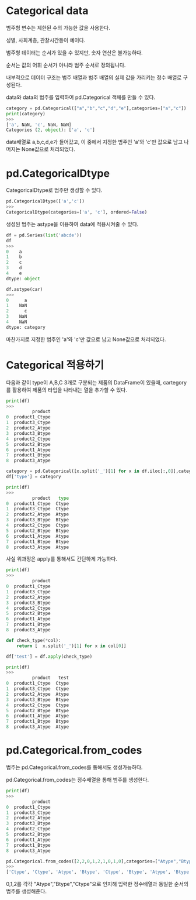# Categorical data

범주형 변수는 제한된 수의 가능한 값을 사용한다.

성별, 사회계층,  관찰시간등이 예이다.

범주형 데이터는 순서가 있을 수 있지만, 숫자 연산은 불가능하다.

순서는 값의 어휘 순서가 아니라 범주 순서로 정의됩니다.

내부적으로 데이터 구조는 범주 배열과 범주 배열의 실제 값을 가리키는 정수 배열로 구성된다.

data와 data의 범주를 입력하여 pd.Categorical 객체를 만들 수 있다.  
```python
category = pd.Categorical(["a","b","c","d","e"],categories=["a","c"])
print(category)
>>>
['a', NaN, 'c', NaN, NaN]
Categories (2, object): ['a', 'c']
```
data배열로 a,b,c,d,e가 들어갔고, 이 중에서 지정한 범주인 'a'와 'c'만 값으로 남고 나머지는 None값으로 처리되었다.

# pd.CategoricalDtype

CategoricalDtype로 범주만 생성할 수 있다.
```python
pd.CategoricalDtype(['a','c'])
>>>
CategoricalDtype(categories=['a', 'c'], ordered=False)
```
생성된 범주는 astype을 이용하여 data에 적용시켜줄 수 있다.

```python
df = pd.Series(list('abcde'))
df
>>>
0    a
1    b
2    c
3    d
4    e
dtype: object

df.astype(car)
>>>
0      a
1    NaN
2      c
3    NaN
4    NaN
dtype: category
```
마찬가지로 지정한 범주인 'a'와 'c'만 값으로 남고 None값으로 처리되었다.


# Categorical 적용하기

다음과 같이 type이 A,B,C 3개로 구분되는 제품의 DataFrame이 있을때, cartegory를 활용하여 제품의 타입을 나타내는 열을 추가할 수 있다.
```python
print(df)
>>>
          product
0  product1_Ctype
1  product3_Ctype
2  product2_Atype
3  product3_Btype
4  product2_Ctype
5  product2_Btype
6  product1_Atype
7  product1_Btype
8  product3_Atype

category = pd.Categorical([x.split('_')[1] for x in df.iloc[:,0]],categories=['Btype', 'Atype', 'Ctype']
df['type'] = category 

print(df)
>>>
          product   type
0  product1_Ctype  Ctype
1  product3_Ctype  Ctype
2  product2_Atype  Atype
3  product3_Btype  Btype
4  product2_Ctype  Ctype
5  product2_Btype  Btype
6  product1_Atype  Atype
7  product1_Btype  Btype
8  product3_Atype  Atype
```

사실 위과정은 apply를 통해서도 간단하게 가능하다.
```python
print(df)
>>>
          product
0  product1_Ctype
1  product3_Ctype
2  product2_Atype
3  product3_Btype
4  product2_Ctype
5  product2_Btype
6  product1_Atype
7  product1_Btype
8  product3_Atype

def check_type(*col):
	return [  x.split('_')[1] for x in col[0]]

df['test'] = df.apply(check_type)

print(df)
>>>
          product   test
0  product1_Ctype  Ctype
1  product3_Ctype  Ctype
2  product2_Atype  Atype
3  product3_Btype  Btype
4  product2_Ctype  Ctype
5  product2_Btype  Btype
6  product1_Atype  Atype
7  product1_Btype  Btype
8  product3_Atype  Atype
```

# pd.Categorical.from_codes

범주는 pd.Categorical.from_codes를 통해서도 생성가능하다.

pd.Categorical.from_codes는 정수배열을 통해 범주를 생성한다.

```python
print(df)
>>>
          product
0  product1_Ctype
1  product3_Ctype
2  product2_Atype
3  product3_Btype
4  product2_Ctype
5  product2_Btype
6  product1_Atype
7  product1_Btype
8  product3_Atype

pd.Categorical.from_codes([2,2,0,1,2,1,0,1,0],categories=["Atype","Btype","Ctype"])
>>>
['Ctype', 'Ctype', 'Atype', 'Btype', 'Ctype', 'Btype', 'Atype', 'Btype', 'Atype']
```
0,1,2를 각각 "Atype","Btype","Ctype"으로 인지해 입력한 정수배열과 동일한 순서의 범주를 생성해준다.


